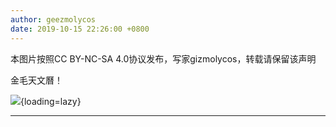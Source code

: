 ```yaml
---
author: geezmolycos
date: 2019-10-15 22:26:00 +0800
---
```


本图片按照CC BY-NC-SA 4.0协议发布，写家gizmolycos，转载请保留该声明

金毛天文曆！

![](/images/qq-zone/2019-10-15-lunar.png){loading=lazy}

---
